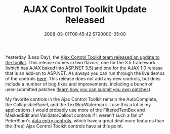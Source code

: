 ﻿---
title: AJAX Control Toolkit Update Released
date: "2008-03-01T08:45:42.5790000-05:00"
description: Yesterday (Leap Day), the Ajax Control Toolkit team released an
featuredImage: /img/default-post-image.jpg
---

Yesterday (Leap Day), the [Ajax Control Toolkit team released an update to the toolkit](http://www.codeplex.com/AtlasControlToolkit/Release/ProjectReleases.aspx?ReleaseId=11121). This release comes in two flavors, one for the 3.5 framework (which has AJAX baked into ASP.NET 3.5) and one for the AJAX 1.0 release that is an add-on to ASP.NET. As always you can run through the live demos of the controls [here](http://www.asp.net/ajax/ajaxcontroltoolkit/samples). This release does not add any new controls, but does include a number of bug fixes and improvements, including a bunch of user-submitted patches ([learn how you can submit you own patches](http://www.codeplex.com/AtlasControlToolkit/Wiki/View.aspx?title=PatchUtility)).

My favorite controls in the Ajax Control Toolkit remain the AutoComplete, the CollapsiblePanel, and the TextBoxWatermark. I use this a lot in my applications. I would probably use more of the FilteredTextBox and MaskedEdit and ValidatorCallout controls if I weren't such a fan of PeterBlum's [data entry controls](http://peterblum.com/DES/Home.aspx), which have a great deal more features than the (free) Ajax Control Toolkit controls have at this point.

